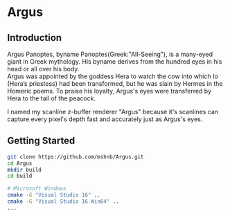 # Argus

## Introduction
Argus Panoptes, byname Panoptes(Greek:"All-Seeing"), is a many-eyed giant in Greek mythology.  His byname derives from the hundred eyes in his head or all over his body.  
Argus was appointed by the goddess Hera to watch the cow into which Io (Hera’s priestess) had been transformed, but he was slain by Hermes in the Homeric poems. To praise his loyalty, Argus's eyes were transferred by Hera to the tail of the peacock. 

I named my scanline z-buffer renderer "Argus" because it's scanlines can capture every pixel's depth fast and accurately just as Argus's eyes.

## Getting Started
```bash
git clone https://github.com/mshnb/Argus.git
cd Argus
mkdir build
cd build

# Microsoft Windows
cmake -G "Visual Studio 16" ..
cmake -G "Visual Studio 16 Win64" ..
...
```

